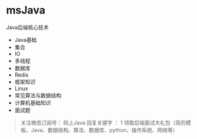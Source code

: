 # msJava 
Java后端核心技术
+ Java基础
+ 集合
+ IO
+ 多线程
+ 数据库
+ Redis
+ 框架知识
+ Linux
+ 常见算法与数据结构
+ 计算机基础知识
+ 面试题
 > 关注微信订阅号： 码上Java 回复关键字 ： 1 领取后端面试大礼包（简历模板、Java、数据结构、算法、数据库、python、操作系统、网络等）
